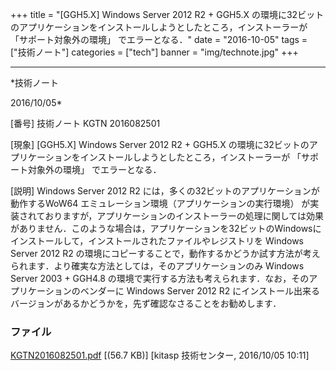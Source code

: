 ﻿+++
title = "[GGH5.X] Windows Server 2012 R2 + GGH5.X の環境に32ビットのアプリケーションをインストールしようとしたところ，インストーラーが 「サポート対象外の環境」 でエラーとなる．"
date = "2016-10-05"
tags = ["技術ノート"]
categories = ["tech"]
banner = "img/technote.jpg"
+++

-----------------------------------------------------------------------------------------------------------------------------

*技術ノート

2016/10/05*


[番号]
技術ノート KGTN 2016082501

[現象]
[GGH5.X] Windows Server 2012 R2 + GGH5.X
の環境に32ビットのアプリケーションをインストールしようとしたところ，インストーラーが
「サポート対象外の環境」 でエラーとなる．

[説明]
Windows Server 2012 R2
には，多くの32ビットのアプリケーションが動作するWoW64
エミュレーション環境（アプリケーションの実行環境）
が実装されておりますが，アプリケーションのインストーラーの処理に関しては効果がありません．このような場合は，アプリケーションを32ビットのWindowsにインストールして，インストールされたファイルやレジストリを
Windows Server 2012 R2
の環境にコピーすることで，動作するかどうか試す方法が考えられます．より確実な方法としては，そのアプリケーションのみ
Windows Server 2003 + GGH4.8
の環境で実行する方法も考えられます．なお，そのアプリケーションのベンダーに
Windows Server 2012 R2
にインストール出来るバージョンがあるかどうかを，先ず確認なさることをお勧めします．


### ファイル

 
 


[KGTN2016082501.pdf](http://techreport.kitasp.net/attachments/download/3016/KGTN2016082501.pdf)
 [(56.7 KB)] [kitasp 技術センター, 2016/10/05
10:11]


 


 

